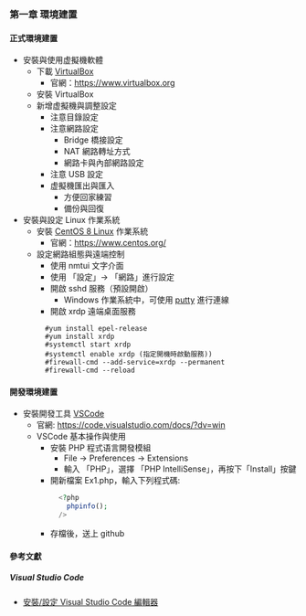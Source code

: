 ### 第一章 環境建置
#### 正式環境建置
+ 安裝與使用虚擬機軟體
  + 下載 [VirtualBox](https://www.virtualbox.org)
    + 官網：https://www.virtualbox.org 
  + 安裝 VirtualBox
  + 新增虚擬機與調整設定
    + 注意目錄設定
    + 注意網路設定
      + Bridge 橋接設定
      + NAT 網路轉址方式
      + 網路卡與內部網路設定
    + 注意 USB 設定
    + 虚擬機匯出與匯入
      + 方便回家練習
      + 備份與回復
+ 安裝與設定 Linux 作業系統
  + 安裝 [CentOS 8 Linux](https://www.centos.org/) 作業系統
    + 官網：https://www.centos.org/
  + 設定網路組態與遠端控制
    + 使用 nmtui 文字介面
    + 使用 「設定」-> 「網路」進行設定
    + 開啟 sshd 服務（預設開啟）
      + Windows 作業系統中，可使用 [putty](https://www.putty.org/) 進行連線
    + 開啟 xrdp 遠端桌面服務
    <pre><code>  #yum install epel-release
      #yum install xrdp
      #systemctl start xrdp
      #systemctl enable xrdp (指定開機時啟動服務)) 
      #firewall-cmd --add-service=xrdp --permanent
      #firewall-cmd --reload
    </code></pre>

#### 開發環境建置
+ 安裝開發工具 [VSCode](https://code.visualstudio.com/docs/?dv=win) 
  + 官網: https://code.visualstudio.com/docs/?dv=win
  + VSCode 基本操作與使用
    + 安裝 PHP 程式语言開發模組
      + File -> Preferences -> Extensions
      + 輸入 「PHP」，選擇 「PHP IntelliSense」，再按下「Install」按鍵 
    + 開新檔案 Ex1.php，輸入下列程式碼:
      ```php
        <?php
          phpinfo();
        />
    + 存檔後，送上 github

#### 參考文獻
##### Visual Studio Code
+ [安裝/設定 Visual Studio Code 編輯器](https://ithelp.ithome.com.tw/articles/10195139?sc=iThelpR)
